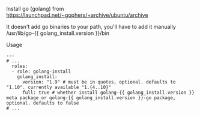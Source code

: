 Install go (golang) from https://launchpad.net/~gophers/+archive/ubuntu/archive

It doesn't add go binaries to your path, you'll have to add it manually /usr/lib/go-{{ golang_install.version }}/bin

Usage
```
---
# ...
  roles:
  - role: golang-install
    golang_install:
      version: "1.9" # must be in quotes, optional. defaults to "1.10". currently available "1.{4..10}"
      full: true # whether install golang-{{ golang_install.version }} meta package or golang-{{ golang_install.version }}-go package, optional. defaults to false
# ...
```
